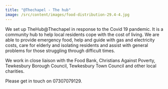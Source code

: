 ```yaml
---
title: "@Thechapel - The hub"
image: /src/content/images/food-distribution-29.4-4.jpg
---
```

We set up TheHub@Thechapel in response to the Covid 19 pandemic. It is a community hub to help local residents cope with the cost of living. We are able to provide emergency food, help and guide with gas and electricity costs, care for elderly and isolating residents and assist with general problems for those struggling through difficult times. 

W﻿e work in close liaison with the Food Bank, Christians Against Poverty, Tewkesbury Borough Council, Tewkesbury Town Council and other local charities.

Please get in touch on 07307079129.